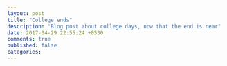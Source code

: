 ```yaml
---
layout: post
title: "College ends"
description: "Blog post about college days, now that the end is near"
date: 2017-04-29 22:55:24 +0530
comments: true
published: false
categories: 
---
```


